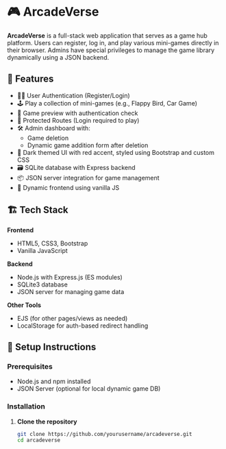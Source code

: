 # 🎮 ArcadeVerse

**ArcadeVerse** is a full-stack web application that serves as a game hub platform. Users can register, log in, and play various mini-games directly in their browser. Admins have special privileges to manage the game library dynamically using a JSON backend.

## 🚀 Features

- 🧑‍💻 User Authentication (Register/Login)
- 🕹️ Play a collection of mini-games (e.g., Flappy Bird, Car Game)
- 🧩 Game preview with authentication check
- 🔐 Protected Routes (Login required to play)
- 🛠️ Admin dashboard with:
  - Game deletion
  - Dynamic game addition form after deletion
- 🎨 Dark themed UI with red accent, styled using Bootstrap and custom CSS
- 🗃️ SQLite database with Express backend
- 📦 JSON server integration for game management
- 🔄 Dynamic frontend using vanilla JS

## 🏗️ Tech Stack

**Frontend**  
- HTML5, CSS3, Bootstrap  
- Vanilla JavaScript  

**Backend**  
- Node.js with Express.js (ES modules)  
- SQLite3 database  
- JSON server for managing game data  

**Other Tools**  
- EJS (for other pages/views as needed)  
- LocalStorage for auth-based redirect handling  

## 🔧 Setup Instructions

### Prerequisites
- Node.js and npm installed
- JSON Server (optional for local dynamic game DB)

### Installation

1. **Clone the repository**
   ```bash
   git clone https://github.com/yourusername/arcadeverse.git
   cd arcadeverse

